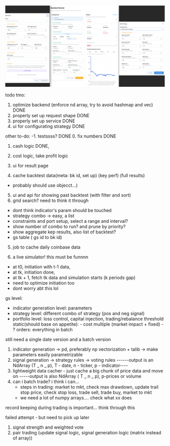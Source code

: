 ![](./ababa/hahaha.png)

todo tmo:

1. optimize backend (enforce nd array, try to avoid hashmap and vec) DONE
2. properly set up request shape DONE
3. properly set up service DONE
4. ui for configurating strategy DONE

other to-do:
-1. testssss? DONE 0. fix numbers DONE

1. cash logic DONE,
2. cost logic, take profit logic
3. ui for result page

4. cache backtest data(meta: bk id, set up) (key perf) (full results)

- probably should use objecct...)

5. ui and api for showing past backtest (with filter and sort)
6. grid search? need to think it through

- dont think indicator's param should be touched
- strategy combo -> easy, a list
- constraints and port setup, select a range and interval?
- show number of combo to run? and prune by priority?
- show aggregate kep results, also list of backtest?
- gs table ( gs id to bk id)

5. job to cache daily coinbase data

6. a live simulator! this must be funnnn

- at t0, initiation with t-1 data,
- at tk, initiation done,
- at tk + 1, fetch tk data and simulation starts (k periods gap)
- need to optimize initiation too
- dont worry abt this lol

gs level:

- indicator generation level: parameters
- strategy level: different combo of strategy (pos and neg signal)
- portfolio level: loss control, capital injection, trading/rebalance threshold
  static(should base on appetite): - cost multiple (market impact + fixed) - ?
  orders: everything in batch

still need a single date version and a batch version

1. indicator generation
   -> pd, preferably np vectorization + talib
   -> make parameters easily parametrizable
2. signal generation
   -> strategy rules
   -> voting rules
   ------output is an NdArray (T _ n _ p), T - date, n - ticker, p - indicator----
3. lightweight data cacher - just cache a big chunk of price data and move on
   -----output is also NdArray ( T _ n _ p), p-prices or volume
4. can i batch trade? i think i can...
   - steps in trading: market to mkt, check max drawdown, update trail stop price, check stop loss, trade sell, trade buy, market to mkt
   - we need a lot of numpy arrays.... check what xx does

record keeping during trading is important... think through this

failed attempt - but need to pick up later

1. signal strength and weighted vote
2. pair trading (update signal logic, signal generation logic (matrix instead of array))
